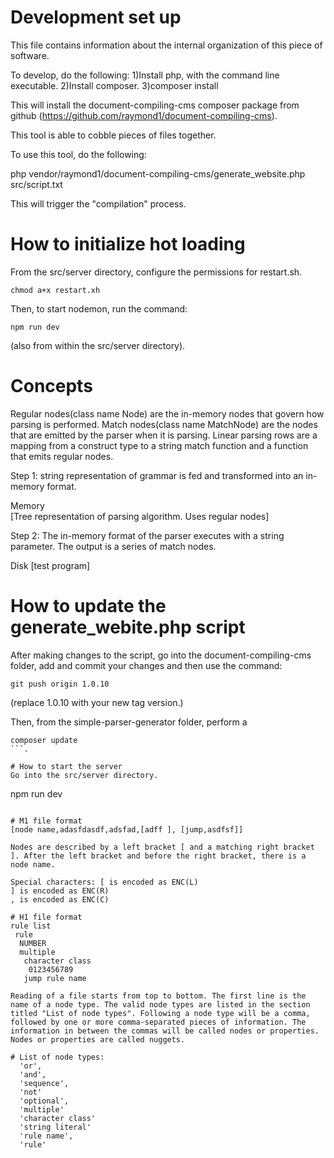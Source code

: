 # Development set up
This file contains information about the internal organization of this piece of software.

To develop, do the following:
1)Install php, with the command line executable.
2)Install composer.
3)composer install

This will install the document-compiling-cms composer package from github (https://github.com/raymond1/document-compiling-cms).

This tool is able to cobble pieces of files together.

To use this tool, do the following:

php vendor/raymond1/document-compiling-cms/generate_website.php src/script.txt

This will trigger the "compilation" process.

# How to initialize hot loading
From the src/server directory, configure the permissions for restart.sh.
```
chmod a+x restart.xh
```

Then, to start nodemon, run the command:
```
npm run dev
```
(also from within the src/server directory).


# Concepts
Regular nodes(class name Node) are the in-memory nodes that govern how parsing is performed.
Match nodes(class name MatchNode) are the nodes that are emitted by the parser when it is parsing.
Linear parsing rows are a mapping from a construct type to a string match function and a function that emits regular nodes.


Step 1: string representation of grammar is fed and transformed into an in-memory format.

Memory                             
[Tree representation of parsing algorithm. Uses regular nodes]


Step 2:
The in-memory format of the parser executes with a string parameter. The output is a series of match nodes.

Disk
[test program]

# How to update the generate_webite.php script
After making changes to the script, go into the document-compiling-cms folder, add and commit your changes and then use the command:
```
git push origin 1.0.10
```
(replace 1.0.10 with your new tag version.)

Then, from the simple-parser-generator folder, perform a
```
composer update
```.

# How to start the server
Go into the src/server directory.
```
npm run dev
```

# M1 file format
[node name,adasfdasdf,adsfad,[adff ], [jump,asdfsf]]

Nodes are described by a left bracket [ and a matching right bracket ]. After the left bracket and before the right bracket, there is a node name.

Special characters: [ is encoded as ENC(L)
] is encoded as ENC(R)
, is encoded as ENC(C)

# H1 file format
rule list
 rule
  NUMBER
  multiple
   character class
    0123456789
   jump rule name

Reading of a file starts from top to bottom. The first line is the name of a node type. The valid node types are listed in the section titled "List of node types". Following a node type will be a comma, followed by one or more comma-separated pieces of information. The information in between the commas will be called nodes or properties. Nodes or properties are called nuggets.

# List of node types:
  'or',
  'and',
  'sequence',
  'not'
  'optional',
  'multiple'
  'character class'
  'string literal'
  'rule name',
  'rule'
